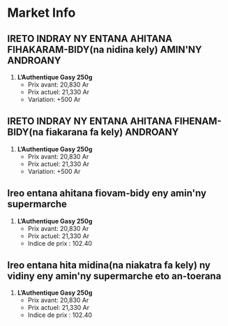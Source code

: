 # Market Info

## IRETO INDRAY NY ENTANA AHITANA FIHAKARAM-BIDY(na nidina kely) AMIN'NY ANDROANY

1. **L’Authentique Gasy 250g**
   - Prix avant: 20,830 Ar
   - Prix actuel: 21,330 Ar
   - Variation: +500 Ar

## IRETO INDRAY NY ENTANA AHITANA FIHENAM-BIDY(na fiakarana fa kely) ANDROANY

1. **L’Authentique Gasy 250g**
   - Prix avant: 20,830 Ar
   - Prix actuel: 21,330 Ar
   - Variation: +500 Ar

## Ireo entana ahitana fiovam-bidy eny amin'ny supermarche

1. **L’Authentique Gasy 250g**
   - Prix avant: 20,830 Ar
   - Prix actuel: 21,330 Ar
   - Indice de prix : 102.40

## Ireo entana hita midina(na niakatra fa kely) ny vidiny eny amin'ny supermarche eto an-toerana

1. **L’Authentique Gasy 250g**
   - Prix avant: 20,830 Ar
   - Prix actuel: 21,330 Ar
   - Indice de prix : 102.40

